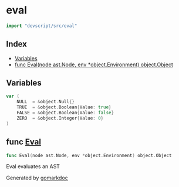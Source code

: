 <!-- Code generated by gomarkdoc. DO NOT EDIT -->

# eval

```go
import "devscript/src/eval"
```

## Index

- [Variables](<#variables>)
- [func Eval(node ast.Node, env *object.Environment) object.Object](<#func-eval>)


## Variables

```go
var (
    NULL  = &object.Null{}
    TRUE  = &object.Boolean{Value: true}
    FALSE = &object.Boolean{Value: false}
    ZERO  = &object.Integer{Value: 0}
)
```

## func [Eval](<https://github.com/divshekhar/DevScript/blob/main/src/eval/eval.go#L16>)

```go
func Eval(node ast.Node, env *object.Environment) object.Object
```

Eval evaluates an AST



Generated by [gomarkdoc](<https://github.com/princjef/gomarkdoc>)
